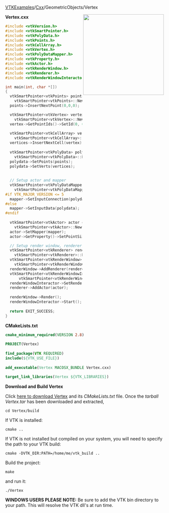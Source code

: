 [VTKExamples](/home/)/[Cxx](/Cxx)/GeometricObjects/Vertex

<img align="right" src="https://github.com/lorensen/VTKExamples/blob/gh-pages/Testing/Baseline/GeometricObjects/TestVertex.png?raw=true" width="256" />

**Vertex.cxx**
```c++
#include <vtkVersion.h>
#include <vtkSmartPointer.h>
#include <vtkPolyData.h>
#include <vtkPoints.h>
#include <vtkCellArray.h>
#include <vtkVertex.h>
#include <vtkPolyDataMapper.h>
#include <vtkProperty.h>
#include <vtkActor.h>
#include <vtkRenderWindow.h>
#include <vtkRenderer.h>
#include <vtkRenderWindowInteractor.h>

int main(int, char *[])
{
  vtkSmartPointer<vtkPoints> points =
    vtkSmartPointer<vtkPoints>::New();
  points->InsertNextPoint(0,0,0);

  vtkSmartPointer<vtkVertex> vertex = 
    vtkSmartPointer<vtkVertex>::New();
  vertex->GetPointIds()->SetId(0, 0);
  
  vtkSmartPointer<vtkCellArray> vertices =
    vtkSmartPointer<vtkCellArray>::New();
  vertices->InsertNextCell(vertex);
  
  vtkSmartPointer<vtkPolyData> polydata =
    vtkSmartPointer<vtkPolyData>::New();
  polydata->SetPoints(points);
  polydata->SetVerts(vertices);
  
  
  // Setup actor and mapper
  vtkSmartPointer<vtkPolyDataMapper> mapper =
    vtkSmartPointer<vtkPolyDataMapper>::New();
#if VTK_MAJOR_VERSION <= 5
  mapper->SetInputConnection(polydata->GetProducerPort());
#else
  mapper->SetInputData(polydata);
#endif
 
  vtkSmartPointer<vtkActor> actor =
    vtkSmartPointer<vtkActor>::New();
  actor->SetMapper(mapper);
  actor->GetProperty()->SetPointSize(10);

  // Setup render window, renderer, and interactor
  vtkSmartPointer<vtkRenderer> renderer =
    vtkSmartPointer<vtkRenderer>::New();
  vtkSmartPointer<vtkRenderWindow> renderWindow =
    vtkSmartPointer<vtkRenderWindow>::New();
  renderWindow->AddRenderer(renderer);
  vtkSmartPointer<vtkRenderWindowInteractor> renderWindowInteractor = 
      vtkSmartPointer<vtkRenderWindowInteractor>::New();
  renderWindowInteractor->SetRenderWindow(renderWindow);
  renderer->AddActor(actor);
 
  renderWindow->Render();
  renderWindowInteractor->Start();
  
  return EXIT_SUCCESS;
}
```
**CMakeLists.txt**
```cmake
cmake_minimum_required(VERSION 2.8)
 
PROJECT(Vertex)
 
find_package(VTK REQUIRED)
include(${VTK_USE_FILE})
 
add_executable(Vertex MACOSX_BUNDLE Vertex.cxx)
 
target_link_libraries(Vertex ${VTK_LIBRARIES})
```

**Download and Build Vertex**

Click [here to download Vertex](https://github.com/lorensen/VTKWikiExamplesTarballs/raw/master/Vertex.tar) and its *CMakeLists.txt* file.
Once the *tarball Vertex.tar* has been downloaded and extracted,
```
cd Vertex/build 
```
If VTK is installed:
```
cmake ..
```
If VTK is not installed but compiled on your system, you will need to specify the path to your VTK build:
```
cmake -DVTK_DIR:PATH=/home/me/vtk_build ..
```
Build the project:
```
make
```
and run it:
```
./Vertex
```
**WINDOWS USERS PLEASE NOTE:** Be sure to add the VTK bin directory to your path. This will resolve the VTK dll's at run time.

